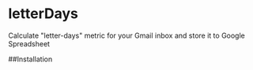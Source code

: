 # letterDays
Calculate "letter-days" metric for your Gmail inbox and store it to Google Spreadsheet

##Installation
